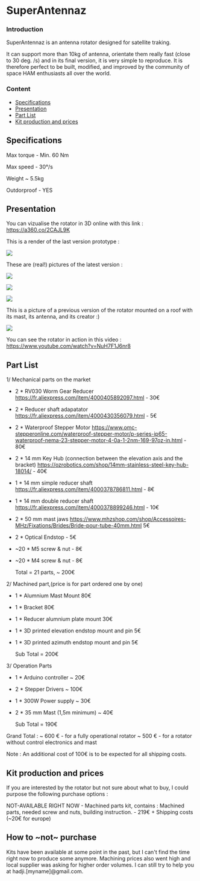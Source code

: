 # SuperAntennaz

### Introduction 

SuperAntennaz is an antenna rotator designed for satellite traking. 

It can support more than 10kg of antenna, orientate them really fast (close to 30 deg. /s) and in its final version, it is very simple to reproduce. It is therefore perfect to be built, modified, and improved by the community of space HAM enthusiasts all over the world.

### Content 
- [Specifications](#Specifications)
- [Presentation](#Presentation)
- [Part List](#Part-List)
- [Kit production and prices](#Kit-production-and-prices)


## Specifications

Max torque - Min. 60 Nm

Max speed  - 30°/s 

Weight     ~ 5.5kg

Outdorproof - YES 

## Presentation

You can vizualise the rotator in 3D online with this link : https://a360.co/2CAJL9K 

This is a render of the last version prototype :

![](/Image/RenderSA.png)

These are (real!) pictures of the latest version : 

![](/Image/portrait.jpeg)

![](/Image/dessus.jpeg)

![](/Image/side.jpeg)

This is a picture of a previous version of the rotator mounted on a roof with its mast, its antenna, and its creator :) 

![](/Image/GP/creator.JPG)

You can see the rotator in action in this video : https://www.youtube.com/watch?v=NuH7F1J6nr8

## Part List

1/ Mechanical parts on the market

- 2 * RV030 Worm Gear Reducer https://fr.aliexpress.com/item/4000405892097.html - 30€
- 2 * Reducer shaft adapatator https://fr.aliexpress.com/item/4000430356079.html - 5€
- 2 * Waterproof Stepper Motor https://www.omc-stepperonline.com/waterproof-stepper-motor/p-series-ip65-waterproof-nema-23-stepper-motor-4-0a-1-2nm-169-97oz-in.html - 80€
- 2 * 14 mm Key Hub (connection between the elevation axis and the bracket) https://ozrobotics.com/shop/14mm-stainless-steel-key-hub-18014/ - 40€
- 1 * 14 mm simple reducer shaft https://fr.aliexpress.com/item/4000378786811.html - 8€
- 1 * 14 mm double reducer shaft https://fr.aliexpress.com/item/4000378899246.html - 10€
- 2 * 50 mm mast jaws https://www.mhzshop.com/shop/Accessoires-MHz/Fixations/Brides/Bride-pour-tube-40mm.html 5€ 
- 2 * Optical Endstop - 5€ 
- ~20 * M5 screw & nut - 8€ 
- ~20 * M4 screw & nut - 8€ 

  Total = 21 parts, ~ 200€ 

2/ Machined part,(price is for part ordered one by one)

- 1 * Alumnium Mast Mount 80€
- 1 * Bracket 80€
- 1 * Reducer alumnium plate mount 30€ 

- 1 * 3D printed elevation endstop mount and pin 5€ 
- 1 * 3D printed azimuth endstop mount and pin 5€

  Sub Total = 200€ 
  
 3/ Operation Parts 

- 1 * Arduino controller ~ 20€
- 2 * Stepper Drivers ~ 100€ 
- 1 * 300W Power supply ~ 30€
- 2 * 35 mm Mast (1,5m minimum) ~ 40€ 

  Sub Total = 190€ 

Grand Total : 
~ 600 € - for a fully operational rotator 
~ 500 € - for a rotator without control electronics and mast 
       
Note : An additional cost of 100€ is to be expected for all shipping costs. 

## Kit production and prices

If you are interested by the rotator but not sure about what to buy, I could purpose the following purchase options : 

NOT-AVAILABLE RIGHT NOW - Machined parts kit, contains : Machined parts, needed screw and nuts, building instruction. - 219€ + Shipping costs (~20€ for europe)

## How to ~not~ purchase 

Kits have been available at some point in the past, but I can't find the time right now to produce some anymore. Machining prices also went high and local supplier was asking for higher order volumes. I can still try to help you at hadji.[myname]@gmail.com.


